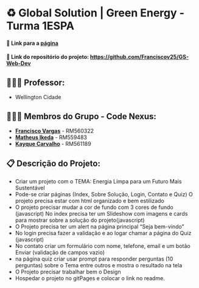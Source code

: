 # ♻️ Global Solution | Green Energy - Turma 1ESPA
#### 🔗 Link para a <a href="https://franciscov25.github.io/GS-Web-Dev/">página</a>
#### 🔗 Link do repositório do projeto: https://github.com/Franciscov25/GS-Web-Dev
## 👨🏾‍🏫 Professor: 
- Wellington Cidade
## 👨🏽‍💻 Membros do Grupo - **Code Nexus**:
- [**Francisco Vargas**](https://github.com/Franciscov25) - RM560322
- [**Matheus Ikeda**](https://github.com/Matheus-Eiki) - RM559483
- [**Kayque Carvalho**](https://github.com/Kay-Carv) - RM561189

## 📋 Descrição do Projeto:
- Criar um projeto com o TEMA: Energia Limpa para um Futuro Mais Sustentável  
- Pode-se criar páginas (Index, Sobre Solução, Login, Contato e Quiz)
O projeto precisa estar com html organizado e bem estilizado  
- O projeto precisar mudar a cor de fundo com 3 cores de fundo (javascript)
No index precisa ter um Slideshow com imagens e cards para mostrar sobre a solução do projeto(javascript) 
- O Projeto precisa ter um alert na página principal “Seja bem-vindo”
- No login precisa fazer a validação e ao logar chamar a página do Quiz (javascript)
- No contato criar um formulário com nome, telefone, email e um botão Enviar (validação de campos vazio)
- na página quiz criar usar prompt para responder perguntas (10 perguntas) sobre o Tema entre outros e mostra o resultado na tela
- O Projeto precisar trabalhar bem o Design    
- Hospedar o projeto no gitPages e colocar o link no readme.
